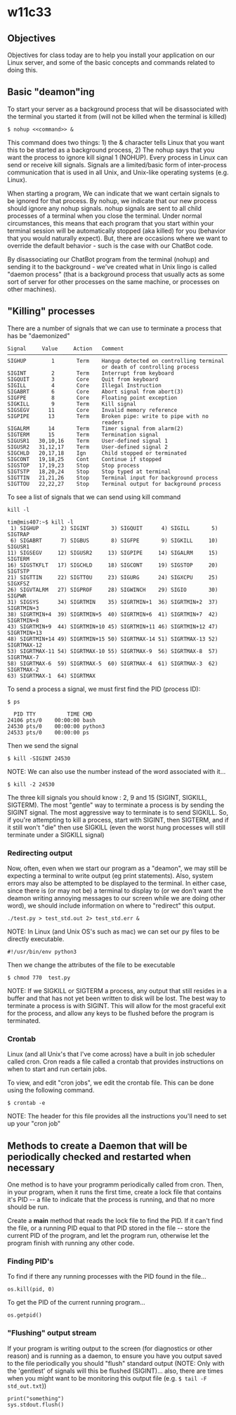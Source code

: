 # w11c33

## Objectives

Objectives for class today are to help you install your application on our Linux server, and some of the basic concepts and commands related to doing this.


## Basic "deamon"ing

To start your server as a background process that will be disassociated with the terminal you started it from (will not be killed when the terminal is killed)
```
$ nohup <<command>> &
```

This command does two things: 1) the & character tells Linux that you want this to be started as a background process, 2) The nohup says that you want the process to ignore kill signal 1 (NOHUP). Every process in Linux can send or receive kill signals. Signals are a limited/basic form of inter-process communication that is used in all Unix, and Unix-like operating systems (e.g. Linux).

When starting a program, We can indicate that we want certain signals to be ignored for that process. By nohup, we indicate that our new process should ignore any nohup signals. nohup signals are sent to all child processes of a terminal when you close the terminal. Under normal circumstances, this means that each program that you start within your terminal session will be automatically stopped (aka killed) for you (behavior that you would naturally expect). But, there are occasions where we want to override the default behavior - such is the case with our ChatBot code.

By disassociating our ChatBot program from the terminal (nohup) and sending it to the background - we've created what in Unix lingo is called "daemon process" (that is a background process that usually acts as some sort of server for other processes on the same machine, or processes on other machines).

## "Killing" processes

There are a number of signals that we can use to terminate a process that has be "daemonized"

```
Signal     Value     Action   Comment
──────────────────────────────────────────────────────────────────────
SIGHUP        1       Term    Hangup detected on controlling terminal
                              or death of controlling process
SIGINT        2       Term    Interrupt from keyboard
SIGQUIT       3       Core    Quit from keyboard
SIGILL        4       Core    Illegal Instruction
SIGABRT       6       Core    Abort signal from abort(3)
SIGFPE        8       Core    Floating point exception
SIGKILL       9       Term    Kill signal
SIGSEGV      11       Core    Invalid memory reference
SIGPIPE      13       Term    Broken pipe: write to pipe with no
                              readers
SIGALRM      14       Term    Timer signal from alarm(2)
SIGTERM      15       Term    Termination signal
SIGUSR1   30,10,16    Term    User-defined signal 1
SIGUSR2   31,12,17    Term    User-defined signal 2
SIGCHLD   20,17,18    Ign     Child stopped or terminated
SIGCONT   19,18,25    Cont    Continue if stopped
SIGSTOP   17,19,23    Stop    Stop process
SIGTSTP   18,20,24    Stop    Stop typed at terminal
SIGTTIN   21,21,26    Stop    Terminal input for background process
SIGTTOU   22,22,27    Stop    Terminal output for background process
```

To see a list of signals that we can send using kill command
```
kill -l
```

```
tim@mis407:~$ kill -l
 1) SIGHUP       2) SIGINT       3) SIGQUIT      4) SIGILL       5) SIGTRAP
 6) SIGABRT      7) SIGBUS       8) SIGFPE       9) SIGKILL     10) SIGUSR1
11) SIGSEGV     12) SIGUSR2     13) SIGPIPE     14) SIGALRM     15) SIGTERM
16) SIGSTKFLT   17) SIGCHLD     18) SIGCONT     19) SIGSTOP     20) SIGTSTP
21) SIGTTIN     22) SIGTTOU     23) SIGURG      24) SIGXCPU     25) SIGXFSZ
26) SIGVTALRM   27) SIGPROF     28) SIGWINCH    29) SIGIO       30) SIGPWR
31) SIGSYS      34) SIGRTMIN    35) SIGRTMIN+1  36) SIGRTMIN+2  37) SIGRTMIN+3
38) SIGRTMIN+4  39) SIGRTMIN+5  40) SIGRTMIN+6  41) SIGRTMIN+7  42) SIGRTMIN+8
43) SIGRTMIN+9  44) SIGRTMIN+10 45) SIGRTMIN+11 46) SIGRTMIN+12 47) SIGRTMIN+13
48) SIGRTMIN+14 49) SIGRTMIN+15 50) SIGRTMAX-14 51) SIGRTMAX-13 52) SIGRTMAX-12
53) SIGRTMAX-11 54) SIGRTMAX-10 55) SIGRTMAX-9  56) SIGRTMAX-8  57) SIGRTMAX-7
58) SIGRTMAX-6  59) SIGRTMAX-5  60) SIGRTMAX-4  61) SIGRTMAX-3  62) SIGRTMAX-2
63) SIGRTMAX-1  64) SIGRTMAX
```

To send a process a signal, we must first find the PID (process ID):
```
$ ps

  PID TTY          TIME CMD
24106 pts/0    00:00:00 bash
24530 pts/0    00:00:00 python3
24533 pts/0    00:00:00 ps

```

Then we send the signal

```
$ kill -SIGINT 24530
```

NOTE: We can also use the number instead of the word associated with it...
```
$ kill -2 24530
```

The three kill signals you should  know :  2, 9 and 15 (SIGINT, SIGKILL, SIGTERM). The most "gentle" way to terminate a process is by sending the SIGINT signal. The most aggressive way to terminate is to send SIGKILL. So, if you're attempting to kill a process, start with SIGINT, then SIGTERM, and if it still won't "die" then use SIGKILL (even the worst hung processes will still terminate under a SIGKILL signal)

### Redirecting output

Now, often, even when we start our program as a "deamon", we may still be expecting a terminal to write output (eg print statements). Also, system errors may also be attempted to be displayed to the terminal. In either case, since there is (or may not be) a terminal to display to (or we don't want the deamon writing annoying messages to our screen while we are doing other word), we should include information on where to "redirect" this output.

```
./test.py > test_std.out 2> test_std.err &
```

NOTE: In Linux (and Unix OS's such as mac) we can set our py files to be directly executable.

```
#!/usr/bin/env python3
```

Then we change the attributes of the file to be executable

```
$ chmod 770  test.py
```

NOTE: If we SIGKILL or SIGTERM a process, any output that still resides in a buffer and that has not yet been written to disk will be lost. The best way to terminate a process is with SIGINT. This will allow for the most graceful exit for the process, and allow any keys to be flushed before the program is terminated.

### Crontab

Linux (and all Unix's that I've come across) have a built in job scheduler called cron. Cron reads a file called a crontab that provides instructions on when to start and run certain jobs.

To view, and edit "cron jobs", we edit the crontab file.  This can be done using the following command.

```
$ crontab -e
```

NOTE: The header for this file provides all the instructions you'll need to set up your "cron job"

## Methods to create a Daemon that will be periodically checked and restarted when necessary

One method is to have your programm periodically called from cron. Then, in your program, when it runs the first time, create a lock file that contains it's PID -- a file to indicate that the process is running, and that no more should be run.

Create a __main__ method that reads the lock file to find the PID. If it can't find the file, or a running PID equal to that PID stored in the file -- store the current PID of the program, and let the program run, otherwise let the program finish with running any other code.


### Finding PID's

To find if there any running processes with the PID found in the file...

```
os.kill(pid, 0)
```

To get the PID of the current running program...
```
os.getpid()
```

### "Flushing" output stream

If your program is writing output to the screen (for diagnostics or other reason) and is running as a daemon, to ensure you have you output saved to the file periodically you should "flush" standard output (NOTE: Only with the 'gentlest' of signals will this be flushed (SIGINT)... also, there are times when you might want to be monitoring this output file (e.g. ```$ tail -F std_out.txt```))
```
print("something")
sys.stdout.flush()
```

